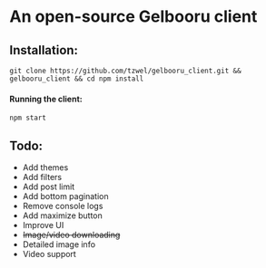 # An open-source Gelbooru client

## Installation:
```
git clone https://github.com/tzwel/gelbooru_client.git && gelbooru_client && cd npm install
```

#### Running the client:

```
npm start
```

## Todo:

- Add themes
- Add filters
- Add post limit
- Add bottom pagination
- Remove console logs
- Add maximize button
- Improve UI
- ~~Image/video downloading~~
- Detailed image info
- Video support
